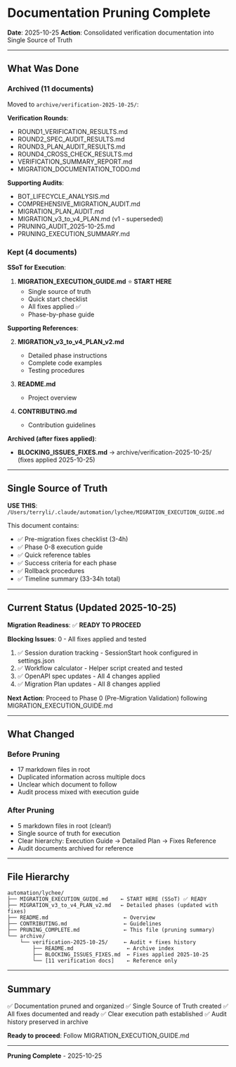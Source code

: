 # Documentation Pruning Complete

**Date**: 2025-10-25
**Action**: Consolidated verification documentation into Single Source of Truth

---

## What Was Done

### Archived (11 documents)

Moved to `archive/verification-2025-10-25/`:

**Verification Rounds**:

- ROUND1_VERIFICATION_RESULTS.md
- ROUND2_SPEC_AUDIT_RESULTS.md
- ROUND3_PLAN_AUDIT_RESULTS.md
- ROUND4_CROSS_CHECK_RESULTS.md
- VERIFICATION_SUMMARY_REPORT.md
- MIGRATION_DOCUMENTATION_TODO.md

**Supporting Audits**:

- BOT_LIFECYCLE_ANALYSIS.md
- COMPREHENSIVE_MIGRATION_AUDIT.md
- MIGRATION_PLAN_AUDIT.md
- MIGRATION_v3_to_v4_PLAN.md (v1 - superseded)
- PRUNING_AUDIT_2025-10-25.md
- PRUNING_EXECUTION_SUMMARY.md

### Kept (4 documents)

**SSoT for Execution**:

1. **MIGRATION_EXECUTION_GUIDE.md** ⭐ **START HERE**
   - Single source of truth
   - Quick start checklist
   - All fixes applied ✅
   - Phase-by-phase guide

**Supporting References**:

2. **MIGRATION_v3_to_v4_PLAN_v2.md**
   - Detailed phase instructions
   - Complete code examples
   - Testing procedures

1. **README.md**
   - Project overview

1. **CONTRIBUTING.md**
   - Contribution guidelines

**Archived (after fixes applied)**:

- **BLOCKING_ISSUES_FIXES.md** → archive/verification-2025-10-25/ (fixes applied 2025-10-25)

---

## Single Source of Truth

**USE THIS**: `/Users/terryli/.claude/automation/lychee/MIGRATION_EXECUTION_GUIDE.md`

This document contains:

- ✅ Pre-migration fixes checklist (3-4h)
- ✅ Phase 0-8 execution guide
- ✅ Quick reference tables
- ✅ Success criteria for each phase
- ✅ Rollback procedures
- ✅ Timeline summary (33-34h total)

---

## Current Status (Updated 2025-10-25)

**Migration Readiness**: ✅ **READY TO PROCEED**

**Blocking Issues**: 0 - All fixes applied and tested

1. ✅ Session duration tracking - SessionStart hook configured in settings.json
1. ✅ Workflow calculator - Helper script created and tested
1. ✅ OpenAPI spec updates - All 4 changes applied
1. ✅ Migration Plan updates - All 8 changes applied

**Next Action**: Proceed to Phase 0 (Pre-Migration Validation) following MIGRATION_EXECUTION_GUIDE.md

---

## What Changed

### Before Pruning

- 17 markdown files in root
- Duplicated information across multiple docs
- Unclear which document to follow
- Audit process mixed with execution guide

### After Pruning

- 5 markdown files in root (clean!)
- Single source of truth for execution
- Clear hierarchy: Execution Guide → Detailed Plan → Fixes Reference
- Audit documents archived for reference

---

## File Hierarchy

```
automation/lychee/
├── MIGRATION_EXECUTION_GUIDE.md    ← START HERE (SSoT) ✅ READY
├── MIGRATION_v3_to_v4_PLAN_v2.md   ← Detailed phases (updated with fixes)
├── README.md                        ← Overview
├── CONTRIBUTING.md                  ← Guidelines
├── PRUNING_COMPLETE.md              ← This file (pruning summary)
└── archive/
    └── verification-2025-10-25/     ← Audit + fixes history
        ├── README.md                 ← Archive index
        ├── BLOCKING_ISSUES_FIXES.md  ← Fixes applied 2025-10-25
        └── [11 verification docs]    ← Reference only
```

---

## Summary

✅ Documentation pruned and organized
✅ Single Source of Truth created
✅ All fixes documented and ready
✅ Clear execution path established
✅ Audit history preserved in archive

**Ready to proceed**: Follow MIGRATION_EXECUTION_GUIDE.md

---

**Pruning Complete** - 2025-10-25
